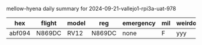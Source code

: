 mellow-hyena daily summary for 2024-09-21-vallejo1-rpi3a-uat-978

|hex|flight|model|reg|emergency|mil|weirdo|
|--|--|--|--|--|--|--|
|abf094|N869DC|RV12|N869DC|none|F|yyy|
